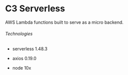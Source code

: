 # C3 Serverless

AWS Lambda functions built to serve as a micro backend.

###### Technologies

* serverless 1.48.3

* axios 0.19.0

* node 10x
